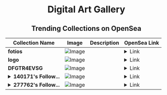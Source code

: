 <div align="center">

# Digital Art Gallery

## Trending Collections on OpenSea

| Collection Name                       | Image                                                                                     | Description                       | OpenSea Link                                                                                          |
|---------------------------------------|-------------------------------------------------------------------------------------------|-----------------------------------|--------------------------------------------------------------------------------------------------------|
| **fotios** | ![Image](https://i.seadn.io/s/raw/files/e4c8449e070ee2bbc926da7e7f43a083.png?w=500&auto=format?w=200&auto=format) |  | <details><summary>Link</summary>[fotios](https://opensea.io/collection/fotios)</details> |
| **logo** | ![Image](https://i.seadn.io/s/raw/files/1f4ea72684e42ded7680bf21168ee95b.jpg?w=500&auto=format?w=200&auto=format) |  | <details><summary>Link</summary>[logo](https://opensea.io/collection/logo-193)</details> |
| **DFGTR4EVSG** | ![Image](https://i.seadn.io/s/raw/files/8f375e2ff2507482ad0cc96c15e7d36b.webp?w=500&auto=format?w=200&auto=format) |  | <details><summary>Link</summary>[DFGTR4EVSG](https://opensea.io/collection/dfgtr4evsg-3)</details> |
| **<details><summary>140171's Follow...</summary>140171's Follower</details>** | ![Image](https://i.seadn.io/s/raw/files/19f9f090920392cc3650cbdf4361755b.png?w=500&auto=format?w=200&auto=format) |  | <details><summary>Link</summary>[140171's Follower](https://opensea.io/collection/140171-s-follower)</details> |
| **<details><summary>277762's Follow...</summary>277762's Follower</details>** | ![Image](https://i.seadn.io/s/raw/files/19f9f090920392cc3650cbdf4361755b.png?w=500&auto=format?w=200&auto=format) |  | <details><summary>Link</summary>[277762's Follower](https://opensea.io/collection/277762-s-follower)</details> |

</div>